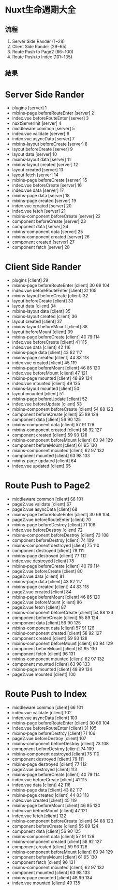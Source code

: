 Nuxt生命週期大全
===
## 流程
1. Server Side Rander (1~28)
2. Client Side Rander (29~65)
3. Route Push to Page2 (66~100)
4. Route Push to Index (101~135)

## 結果
# Server Side Rander
* plugins [server] 1
* mixins-page beforeRouteEnter [server] 2
* index.vue beforeRouteEnter [server] 3
* nuxtServerInit [server] 4
* middleware common [server] 5
* index.vue validate [server] 6
* index.vue asyncData [server] 7
* mixins-layout beforeCreate [server] 8
* layout beforeCreate [server] 9
* layout data [server] 10
* mixins-layout data [server] 11
* mixins-layout created [server] 12
* layout created [server] 13
* layout fetch [server] 14
* mixins-page beforeCreate [server] 15
* index.vue beforeCreate [server] 16
* index.vue data [server] 17
* mixins-page data [server] 18
* mixins-page created [server] 19
* index.vue created [server] 20
* index.vue fetch [server] 21
* mixins-component beforeCreate [server] 22
* component beforeCreate [server] 23
* component data [server] 24
* mixins-component data [server] 25
* mixins-component created [server] 26
* component created [server] 27
* component fetch [server] 28


# Client Side Rander
* plugins [client] 29
* mixins-page beforeRouteEnter [client] 30 69 104
* index.vue beforeRouteEnter [client] 31 105
* mixins-layout beforeCreate [client] 32
* layout beforeCreate [client] 33
* layout data [client] 34
* mixins-layout data [client] 35
* mixins-layout created [client] 36
* layout created [client] 37
* mixins-layout beforeMount [client] 38
* layout beforeMount [client] 39
* mixins-page beforeCreate [client] 40 79 114
* index.vue beforeCreate [client] 41 115
* index.vue data [client] 42 116
* mixins-page data [client] 43 82 117
* mixins-page created [client] 44 83 118
* index.vue created [client] 45 119
* mixins-page beforeMount [client] 46 85 120
* index.vue beforeMount [client] 47 121
* mixins-page mounted [client] 48 99 134
* index.vue mounted [client] 49 135
* mixins-layout mounted [client] 50
* layout mounted [client] 51
* mixins-page beforeUpdate [client] 52
* index.vue beforeUpdate [client] 53
* mixins-component beforeCreate [client] 54 88 123
* component beforeCreate [client] 55 89 124
* component data [client] 56 90 125
* mixins-component data [client] 57 91 126
* mixins-component created [client] 58 92 127
* component created [client] 59 93 128
* mixins-component beforeMount [client] 60 94 129
* component beforeMount [client] 61 95 130
* mixins-component mounted [client] 62 97 132
* component mounted [client] 63 98 133
* mixins-page updated [client] 64
* index.vue updated [client] 65

# Route Push to Page2

* middleware common [client] 66 101
* page2.vue validate [client] 67
* page2.vue asyncData [client] 68
* mixins-page beforeRouteEnter [client] 30 69 104
* page2.vue beforeRouteEnter [client] 70
* mixins-page beforeDestroy [client] 71 106
* index.vue beforeDestroy [client] 72
* mixins-component beforeDestroy [client] 73 108
* component beforeDestroy [client] 74 109
* mixins-component destroyed [client] 75 110
* component destroyed [client] 76 111
* mixins-page destroyed [client] 77 112
* index.vue destroyed [client] 78
* mixins-page beforeCreate [client] 40 79 114
* page2.vue beforeCreate [client] 80
* page2.vue data [client] 81
* mixins-page data [client] 43 82 117
* mixins-page created [client] 44 83 118
* page2.vue created [client] 84
* mixins-page beforeMount [client] 46 85 120
* page2.vue beforeMount [client] 86
* page2.vue fetch [client] 87
* mixins-component beforeCreate [client] 54 88 123
* component beforeCreate [client] 55 89 124
* component data [client] 56 90 125
* mixins-component data [client] 57 91 126
* mixins-component created [client] 58 92 127
* component created [client] 59 93 128
* mixins-component beforeMount [client] 60 94 129
* component beforeMount [client] 61 95 130
* component fetch [client] 96 131
* mixins-component mounted [client] 62 97 132
* component mounted [client] 63 98 133
* mixins-page mounted [client] 48 99 134
* page2.vue mounted [client] 100

# Route Push to Index
* middleware common [client] 66 101
* index.vue validate [client] 102
* index.vue asyncData [client] 103
* mixins-page beforeRouteEnter [client] 30 69 104
* index.vue beforeRouteEnter [client] 31 105
* mixins-page beforeDestroy [client] 71 106
* page2.vue beforeDestroy [client] 107
* mixins-component beforeDestroy [client] 73 108
* component beforeDestroy [client] 74 109
* mixins-component destroyed [client] 75 110
* component destroyed [client] 76 111
* mixins-page destroyed [client] 77 112
* page2.vue destroyed [client] 113
* mixins-page beforeCreate [client] 40 79 114
* index.vue beforeCreate [client] 41 115
* index.vue data [client] 42 116
* mixins-page data [client] 43 82 117
* mixins-page created [client] 44 83 118
* index.vue created [client] 45 119
* mixins-page beforeMount [client] 46 85 120
* index.vue beforeMount [client] 47 121
* index.vue fetch [client] 122
* mixins-component beforeCreate [client] 54 88 123
* component beforeCreate [client] 55 89 124
* component data [client] 56 90 125
* mixins-component data [client] 57 91 126
* mixins-component created [client] 58 92 127
* component created [client] 59 93 128
* mixins-component beforeMount [client] 60 94 129
* component beforeMount [client] 61 95 130
* component fetch [client] 96 131
* mixins-component mounted [client] 62 97 132
* component mounted [client] 63 98 133
* mixins-page mounted [client] 48 99 134
* index.vue mounted [client] 49 135